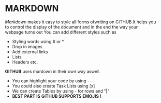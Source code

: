 # MARKDOWN

*Markdown* makes it easy to style all forms ofwriting on GITHUB.It helps you to control the display of the document and in the end the way your webpage turns out
You can add different styles such as
- Styling words using # or *
- Drop in images 
- Add external links 
- Lists
- Headers etc.

**GITHUB** uses mardown in their own way aswell.

- You can highlight your code by using ---
- You could also create Task Lists using [x]
- We can create Tables by using - for rows and "|"
- **BEST PART IS GITHUB SUPPORTS EMOJIS !**


